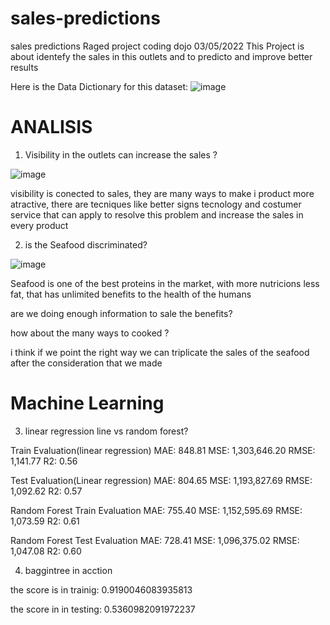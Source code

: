 # sales-predictions
sales predictions
Raged project
coding dojo 03/05/2022
This Project is about identefy the sales in this outlets and to predicto and improve better results

Here is the Data Dictionary for this dataset:
![image](https://user-images.githubusercontent.com/98135268/157154600-7027e4c5-20aa-4837-947f-0ce4630f61e1.png)


# ANALISIS
 1. Visibility in the outlets can increase the sales ?
 
 ![image](https://user-images.githubusercontent.com/98135268/157155231-f2b84e10-b334-4911-89f1-7ea4d29826ba.png)
 
 
 
 visibility is conected to sales, they are many ways to make i product more atractive, there are tecniques like 
 better signs tecnology and costumer service that can apply to resolve this problem and increase the sales in every product
 
 
 2.  is the Seafood discriminated?

![image](https://user-images.githubusercontent.com/98135268/157155434-49b8a2e3-f4b0-481b-88c1-3abee5286182.png)

Seafood is one of the best proteins in the market, with more nutricions less fat, that has unlimited benefits to the health of the humans

are we doing enough information to sale the benefits? 

how about the many ways to cooked ?

i think if we point the right way we can triplicate the sales of the seafood after the consideration that we made


# Machine Learning










3. linear regression line vs random forest?

Train Evaluation(linear regression)
MAE: 848.81 
 MSE: 1,303,646.20 
 RMSE: 1,141.77 
 R2: 0.56 

 Test Evaluation(Linear regression)
MAE: 804.65 
 MSE: 1,193,827.69 
 RMSE: 1,092.62 
 R2: 0.57 
 



Random Forest Train Evaluation
MAE: 755.40 
 MSE: 1,152,595.69 
 RMSE: 1,073.59 
 R2: 0.61 

Random Forest Test Evaluation
MAE: 728.41 
 MSE: 1,096,375.02 
 RMSE: 1,047.08 
 R2: 0.60 


4. baggintree in acction


the score is in trainig: 0.9190046083935813



the score in in testing: 0.5360982091972237

 
 
